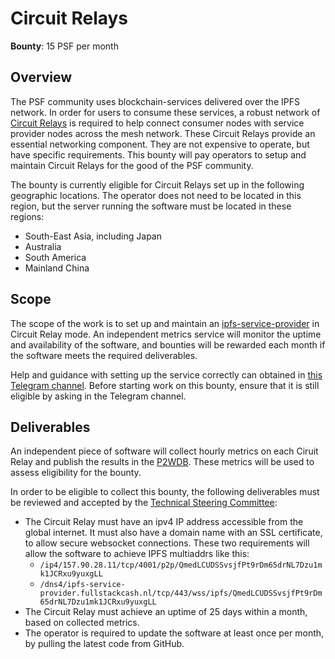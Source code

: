 # Circuit Relays

**Bounty**: 15 PSF per month

## Overview

The PSF community uses blockchain-services delivered over the IPFS network. In order for users to consume these services, a robust network of [Circuit Relays](https://docs.libp2p.io/concepts/circuit-relay/) is required to help connect consumer nodes with service provider nodes across the mesh network. These Circuit Relays provide an essential networking component. They are not expensive to operate, but have specific requirements. This bounty will pay operators to setup and maintain Circuit Relays for the good of the PSF community.

The bounty is currently eligible for Circuit Relays set up in the following geographic locations. The operator does not need to be located in this region, but the server running the software must be located in these regions:

- South-East Asia, including Japan
- Australia
- South America
- Mainland China

## Scope

The scope of the work is to set up and maintain an [ipfs-service-provider](https://github.com/Permissionless-Software-Foundation/ipfs-service-provider) in Circuit Relay mode. An independent metrics service will monitor the uptime and availability of the software, and bounties will be rewarded each month if the software meets the required deliverables.

Help and guidance with setting up the service correctly can obtained in [this Telegram channel](https://t.me/bch_js_toolkit). Before starting work on this bounty, ensure that it is still eligible by asking in the Telegram channel.

## Deliverables

An independent piece of software will collect hourly metrics on each Ciruit Relay and publish the results in the [P2WDB](https://github.com/Permissionless-Software-Foundation/ipfs-p2wdb-service). These metrics will be used to assess eligibility for the bounty.

In order to be eligible to collect this bounty, the following deliverables must be reviewed and accepted by the [Technical Steering Committee](https://github.com/Permissionless-Software-Foundation/TSC):

- The Circuit Relay must have an ipv4 IP address accessible from the global internet. It must also have a domain name with an SSL certificate, to allow secure websocket connections. These two requirements will allow the software to achieve IPFS multiaddrs like this:
  - `/ip4/157.90.28.11/tcp/4001/p2p/QmedLCUDSSvsjfPt9rDm65drNL7Dzu1mk1JCRxu9yuxgLL`
  - `/dns4/ipfs-service-provider.fullstackcash.nl/tcp/443/wss/ipfs/QmedLCUDSSvsjfPt9rDm65drNL7Dzu1mk1JCRxu9yuxgLL`
- The Circuit Relay must achieve an uptime of 25 days within a month, based on collected metrics.
- The operator is required to update the software at least once per month, by pulling the latest code from GitHub.
